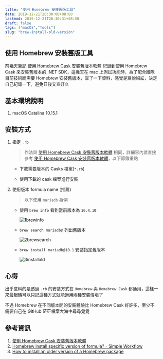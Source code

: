 ```yaml
---
title: "使用 Homebrew 安裝舊版工具"
date: 2019-12-21T20:30:00+08:00
lastmod: 2019-12-21T20:30:31+08:00
draft: false
tags: ["macOS","Tools"]
slug: "brew-install-old-version"
---
```


## 使用 Homebrew 安裝舊版工具

前幾天筆記 [使用 Homebrew Cask 安裝舊版本軟體](https://blog.yowko.com/homebrew-cask-install-older-version/) 紀錄到使用 Homebrew Cask 來安裝舊版本的 .NET SDK，這幾天在 mac 上測試功能時，為了配合團隊目前技術而需要 Homebrew 安裝舊版本，查了一下資料，感覺是眾說紛紜，決定自己紀錄一下，避免日後又查好久

## 基本環境說明

1. macOS Catalina 10.15.1

## 安裝方式

1. 指定 `.rb`

    > 作法與 [使用 Homebrew Cask 安裝舊版本軟體](https://blog.yowko.com/homebrew-cask-install-older-version/) 相同，詳細容內請直接參考 [使用 Homebrew Cask 安裝舊版本軟體](https://blog.yowko.com/homebrew-cask-install-older-version/)，以下節錄重點

    - 下載需要版本的 Casks 檔案(`*.rb`)

    - 使用下載的 cask 檔案進行安裝

2. 使用版本 formula name (推薦)

    > 以下使用 `mariadb` 為例

    - 使用 `brew info` 看到當前版本為 `10.4.10`

        ![1brewinfo](https://user-images.githubusercontent.com/3851540/71308607-bd8b9a00-2439-11ea-8ee4-bff6513139c0.png)

    - `brew search mariadb@` 列出舊版本

        ![2brewsearch](https://user-images.githubusercontent.com/3851540/71308608-bd8b9a00-2439-11ea-8414-eaad703e4861.png)

    - `brew install mariadb@10.1` 安裝指定舊版本

        ![3installold](https://user-images.githubusercontent.com/3851540/71308609-be243080-2439-11ea-9ab3-f4855ac980b3.png)

## 心得

出乎意料的是透過 `.rb` 的安裝方式在 `Homebrew` 與 `Homebrew Cask` 都通用，這樣一來最起碼可以只記這種方式就能適用兩種安裝情境了

不過 Homebrew 在不同版本間的安裝體驗比 Homebrew Cask 好許多，至少不需要自己在 GitHub 茫茫檔案大海中尋尋覓覓

## 參考資訊

1. [使用 Homebrew Cask 安裝舊版本軟體](https://blog.yowko.com/homebrew-cask-install-older-version/)
2. [Homebrew install specific version of formula? - Simple Workflow](https://stackoverflow.com/a/9832084/3600583)
3. [How to install an older version of a Homebrew package](https://flaviocopes.com/homebrew-install-older-version/)
